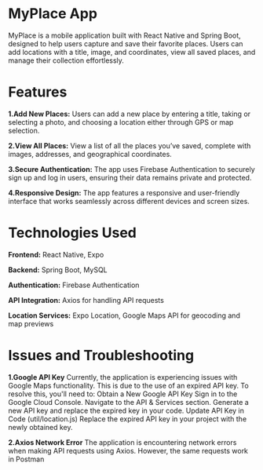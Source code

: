 # MyPlace App
MyPlace is a mobile application built with React Native and Spring Boot, designed to help users capture and save their favorite places. Users can add locations with a title, image, and coordinates, view all saved places, and manage their collection effortlessly.

# Features
 **1.Add New Places:** Users can add a new place by entering a title, taking or selecting a photo, and choosing a location either through GPS or map selection.
 
 **2.View All Places:** View a list of all the places you’ve saved, complete with images, addresses, and geographical coordinates.
 
 **3.Secure Authentication:** The app uses Firebase Authentication to securely sign up and log in users, ensuring their data remains private and protected.
 
 **4.Responsive Design:** The app features a responsive and user-friendly interface that works seamlessly across different devices and screen sizes.

# Technologies Used
**Frontend:** React Native, Expo

**Backend:** Spring Boot, MySQL

**Authentication:** Firebase Authentication

**API Integration:** Axios for handling API requests

**Location Services:** Expo Location, Google Maps API for geocoding and map previews


# Issues and Troubleshooting
**1.Google API Key**
Currently, the application is experiencing issues with Google Maps functionality. This is due to the use of an expired API key. To resolve this, you'll need to:
Obtain a New Google API Key
Sign in to the Google Cloud Console.
Navigate to the API & Services section.
Generate a new API key and replace the expired key in your code.
Update API Key in Code (util/location.js)
Replace the expired API key in your project with the newly obtained key.

**2.Axios Network Error**
The application is encountering network errors when making API requests using Axios. However, the same requests work in Postman
